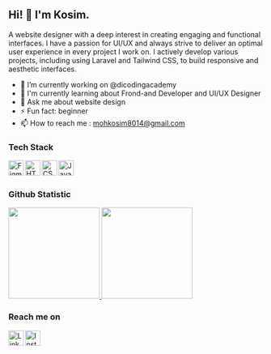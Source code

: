 ## Hi! 👋 I'm Kosim.


A website designer with a deep interest in creating engaging and functional interfaces. I have a passion for UI/UX and always strive to deliver an optimal user experience in every project I work on.
I actively develop various projects, including using Laravel and Tailwind CSS, to build responsive and aesthetic interfaces.

- 🔭 I’m currently working on @dicodingacademy
- 🌱 I'm currently learning about Frond-and Developer and UI/UX Designer
- 💬 Ask me about website design
- ⚡ Fun fact: beginner
- 📫 How to reach me : mohkosim8014@gmail.com
  
### Tech Stack
  <a href="https://www.figma.com/">
  <img align="left" alt="Figma" title="Figma" width="30px" src="https://upload.wikimedia.org/wikipedia/commons/3/33/Figma-logo.svg" />
</a> 
<a href="https://developer.mozilla.org/en-US/docs/Web/HTML">
  <img align="left" alt="HTML" title="HTML" width="30px" src="https://cdn.worldvectorlogo.com/logos/html-1.svg" />
</a> 
<a href="https://developer.mozilla.org/en-US/docs/Web/CSS">
  <img align="left" alt="CSS" title="CSS" width="30px" src="https://cdn.worldvectorlogo.com/logos/css-3.svg" />
</a> 
<a href="https://developer.mozilla.org/en-US/docs/Web/JavaScript">
  <img align="left" alt="JavaScript" title="JavaScript" width="30px" src="https://upload.wikimedia.org/wikipedia/commons/6/6a/JavaScript-logo.png" />
</a>

  <br>
  <br>
  
### Github Statistic
<p align="left">
<a href="https://github.com/MohKosim">
  <img height="180em" src="https://github-readme-stats-eight-theta.vercel.app/api?username=MohKosim&show_icons=true&theme=algolia&include_all_commits=true&count_private=true"/>
  <img height="180em" src="https://github-readme-stats-eight-theta.vercel.app/api/top-langs/?username=MohKosim&layout=compact&langs_count=8&theme=algolia"/>
</a>
</p>

### Reach me on
<a href="https://linkedin.com/in/moh-kosim-2064892b7/" target="_blank">
  <img align="left" alt="LinkedIn" title="LinkedIn" width="30px" src="https://cdn.worldvectorlogo.com/logos/linkedin-icon-2.svg" />
</a> 
<a href="https://www.instagram.com/moh.kosim643_?igsh=cWVqYnBra2V4ZnEz" target="_blank">
  <img align="left" alt="Instagram" title="Instagram" width="30px" src="https://cdn.worldvectorlogo.com/logos/instagram-2016-5.svg" />
</a>

